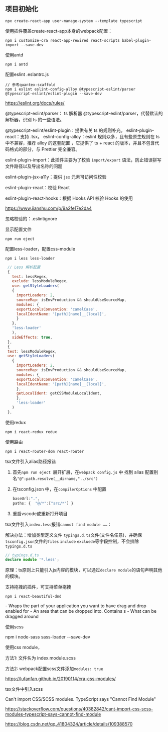 ## 项目初始化

```shell
npx create-react-app user-manage-system --template typescript
```



使用插件覆盖create-react-app本身的webpack配置：

```shell
npm i customize-cra react-app-rewired react-scripts babel-plugin-import --save-dev
```



使用antd

```shell
npm i antd
```



配置eslint .eslantrc.js

```shell
// 参考quantex-scaffold
npm i eslint eslint-config-alloy @typescript-eslint/parser @typescript-eslint/eslint-plugin --save-dev
```

https://eslint.org/docs/rules/

@typescript-eslint/parser： ts 解析器 @typescript-eslint/parser，代替默认的解析器，识别 ts 的一些语法。

@typescript-eslint/eslint-plugin：提供有关 ts 的规则补充。
eslint-plugin-react：支持 .tsx。
eslint-config-alloy：eslint 规则众多，且有些原生规则在 ts 中不兼容，推荐 alloy 的这套配置 ，它提供了 ts + react 的版本，并且不包含代码格式的部分，与 Prettier 完全兼容。

eslint-plugin-import：此插件主要为了校验 `import/export` 语法，防止错误拼写文件路径以及导出名称的问题

eslint-plugin-jsx-a11y：提供 `jsx` 元素可访问性校验

eslint-plugin-react：校验 React

eslint-plugin-react-hooks：根据 Hooks API 校验 Hooks 的使用

https://www.jianshu.com/p/9a2fe17e2da4

忽略校验的：.eslintignore



显示配置文件

```shell
npm run eject
```



配置less-loader，配置css-module

```shell
npm i less less-loader
```

```.js
 // Less 解析配置
 {
   test: lessRegex,
   exclude: lessModuleRegex,
   use: getStyleLoaders(
   {
     importLoaders: 2,
     sourceMap: isEnvProduction && shouldUseSourceMap,
     modules: {
     exportLocalsConvention: 'camelCase',
     localIdentName: '[path][name]__[local]',
     }
   },
   'less-loader'
   ),
   sideEffects: true,
 },
 {
 test: lessModuleRegex,
 use: getStyleLoaders(
   {
     importLoaders: 2,
     sourceMap: isEnvProduction && shouldUseSourceMap,
     modules: {
     exportLocalsConvention: 'camelCase',
     localIdentName: '[path][name]__[local]',
     },
     getLocalIdent: getCSSModuleLocalIdent,
     },
     'less-loader'
   )
 },
```



使用redux

```shell
npm i react-redux redux
```



使用路由

```shell
npm i react-router-dom react-router
```



tsx文件引入alias路径报错

1. 首先`npm run eject `展开扩展，在`webpack config.js` 中 找到 alias 配置别名`"@":path.resolve(__dirname,"../src")`

2. 在tsconfig.json 中，在`compilerOptions` 中配置

   ```javascript
   baseUrl:".",
   paths: {  "@/*":["src/*"] } 
   ```

3. 重启vscode或重新打开项目



tsx文件引入`index.less`报错`cannot find module ……`：

解决办法：增加类型定义文件 `typings.d.ts`文件(文件名任意)，并确保`tsconfig.json`文件的`files` `include` `excluede`等字段控制，不会排除`typings.d.ts`

```typescript
// typings.d.ts
declare module '*.less';
```

原理：ts原则上只能引入js内容的模块，可以通过`declare module`的语句声明其他的模块。



支持拖拽的插件，可支持菜单拖拽

```shell
npm i react-beautiful-dnd
```

<DragDropContext /> - Wraps the part of your application you want to have drag and drop enabled for
<Droppable /> - An area that can be dropped into. Contains <Draggable />s
<Draggable /> - What can be dragged around





使用scss

npm i node-sass sass-loader --save-dev

使用css module，

方法1: 文件名为 index.module.scss

方法2: webpack配置scss文件添加`modules: true`

https://lufanfan.github.io/20190114/cra-css-modules/





tsx文件中引入scss

Can't import CSS/SCSS modules. TypeScript says "Cannot Find Module"

https://stackoverflow.com/questions/40382842/cant-import-css-scss-modules-typescript-says-cannot-find-module

https://blog.csdn.net/qq_41804324/article/details/109388570





